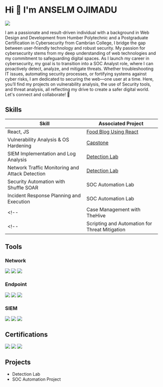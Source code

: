 # Hi 👋 I'm ANSELM OJIMADU
<a href="https://www.linkedin.com/in/anselm-ojimadu/"><img src="https://img.shields.io/badge/-LinkedIn-0072b1?&style=for-the-badge&logo=linkedin&logoColor=white" /></a>

I am a passionate and result-driven individual with a background in Web Design and Development from Humber Polytechnic and a Postgraduate Certification in Cybersecurity from Cambrian College, I bridge the gap between user-friendly technology and robust security. My passion for cybersecurity stems from my deep understanding of web technologies and my commitment to safeguarding digital spaces. As I launch my career in cybersecurity, my goal is to transition into a SOC Analyst role, where I can proactively detect, analyze, and mitigate threats. Whether troubleshooting IT issues, automating security processes, or fortifying systems against cyber risks, I am dedicated to securing the web—one user at a time. Here, you’ll find my projects on vulnerability analysis, the use of Security tools, and threat analysis, all reflecting my drive to create a safer digital world. Let's connect and collaborate! 🚀

<!--## Objective
[Provide Objective - Remove this afterwards]]

My journey in computer science has led me to develop a passion for cybersecurity, and I am now eager to transition into this field, specifically aiming to join a Security Operations Center (SOC) as a Tier 1 Analyst. -->

## Skills

| Skill                                         | Associated Project         |
|-----------------------------------------------|----------------------------|
| React, JS                                         | <a href="https://github.com/0perationalTurtle/WDDM126-Project-2"> Food Blog Using React</a> |
| Vulnerability Analysis & OS Hardening                       | <a href="#"> Capstone </a>
| SIEM Implementation and Log Analysis          | <a href="#">Detection Lab</a>|
| Network Traffic Monitoring and Attack Detection | <a href="#">Detection Lab</a>|
| Security Automation with Shuffle SOAR         | SOC Automation Lab|
| Incident Response Planning and Execution      | SOC Automation Lab|
<!--| Case Management with TheHive                  | SOC Automation Lab| -->
<!--| Scripting and Automation for Threat Mitigation | SOC Automation Lab| -->

## Tools

### Network
<div>
    <img src="https://img.shields.io/badge/-Wireshark-1679A7?&style=for-the-badge&logo=Wireshark&logoColor=white" />
    <img src="https://img.shields.io/badge/-Suricata-EF3B2D?&style=for-the-badge&logo=Suricata&logoColor=white" />
    <img src="https://img.shields.io/badge/-Zeek-777BB4?&style=for-the-badge&logo=Zeek&logoColor=white" />
</div>

### Endpoint
<div>
    <img src="https://img.shields.io/badge/-Microsoft_Defender_for_Endpoint-00A4EF?&style=for-the-badge&logo=Microsoft&logoColor=white" />
    <img src="https://img.shields.io/badge/-Velociraptor-4B275F?&style=for-the-badge&logo=Velociraptor&logoColor=white" />
  <img src="https://img.shields.io/badge/-Microsoft_Intune-00A4EF?&style=for-the-badge&logo=microsoft&logoColor=white" />
</div>

### SIEM
<div>
    <img src="https://img.shields.io/badge/-Microsoft_Sentinel-0078D4?&style=for-the-badge&logo=Microsoft&logoColor=white" />
    <img src="https://img.shields.io/badge/-Splunk-000000?&style=for-the-badge&logo=Splunk&logoColor=white" />
    <img src="https://img.shields.io/badge/-Elastic-005571?&style=for-the-badge&logo=Elastic&logoColor=white" />
</div>

## Certifications
<div>
<img src="https://img.shields.io/badge/-Security%2B-FF0000?&style=for-the-badge&logo=CompTIA&logoColor=white" />
<img src="https://img.shields.io/badge/-Network%2B-007ACC?&style=for-the-badge&logo=CompTIA&logoColor=white" />
<img src="https://img.shields.io/badge/-A%2B-4D4D4D?&style=for-the-badge&logo=CompTIA&logoColor=white" />
<!-- <img src="https://img.shields.io/badge/-CDSA-006400?&style=for-the-badge&logoColor=white" />
<img src="https://img.shields.io/badge/-CCD-000080?&style=for-the-badge&logoColor=white" /> -->
</div>

## Projects
- Detection Lab
- SOC Automation Project
